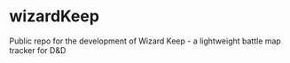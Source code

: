 # wizardKeep
Public repo for the development of Wizard Keep - a lightweight battle map tracker for D&amp;D
